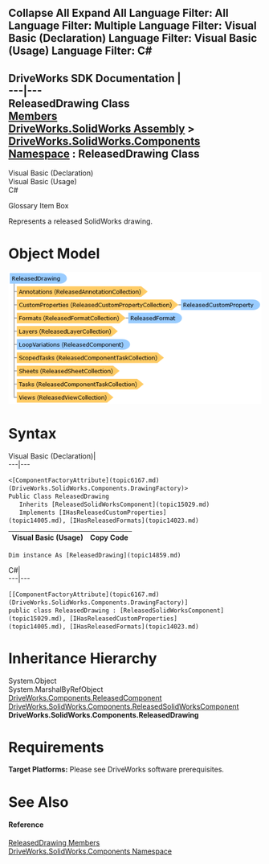        

 Collapse All Expand All  Language Filter: All  Language Filter: Multiple  Language Filter: Visual Basic (Declaration) Language Filter: Visual Basic (Usage) Language Filter: C#  
---  
DriveWorks SDK Documentation  |   
---|---  
ReleasedDrawing Class   
[Members](topic14860.md)   
[DriveWorks.SolidWorks Assembly](topic13342.md) > [DriveWorks.SolidWorks.Components Namespace](topic13925.md) : ReleasedDrawing Class  
---  
  
Visual Basic (Declaration)    
Visual Basic (Usage)    
C# 

Glossary Item Box

Represents a released SolidWorks drawing. 

# Object Model

![](dotnetdiagramimages/image842.png)

# Syntax

Visual Basic (Declaration)|   
---|---  
      
    
    <[ComponentFactoryAttribute](topic6167.md)(DriveWorks.SolidWorks.Components.DrawingFactory)>
    Public Class ReleasedDrawing 
       Inherits [ReleasedSolidWorksComponent](topic15029.md)
       Implements [IHasReleasedCustomProperties](topic14005.md), [IHasReleasedFormats](topic14023.md)   
  
Visual Basic (Usage)| Copy Code  
---|---  
      
    
    Dim instance As [ReleasedDrawing](topic14859.md)  
  
C#|   
---|---  
      
    
    [[ComponentFactoryAttribute](topic6167.md)(DriveWorks.SolidWorks.Components.DrawingFactory)]
    public class ReleasedDrawing : [ReleasedSolidWorksComponent](topic15029.md), [IHasReleasedCustomProperties](topic14005.md), [IHasReleasedFormats](topic14023.md)    
  
# Inheritance Hierarchy

System.Object  
System.MarshalByRefObject  
[DriveWorks.Components.ReleasedComponent](topic6324.md)  
[DriveWorks.SolidWorks.Components.ReleasedSolidWorksComponent](topic15029.md)  
**DriveWorks.SolidWorks.Components.ReleasedDrawing**  


# Requirements

**Target Platforms:** Please see DriveWorks software prerequisites.

# See Also

#### Reference

[ReleasedDrawing Members](topic14860.md)   
[DriveWorks.SolidWorks.Components Namespace](topic13925.md)


